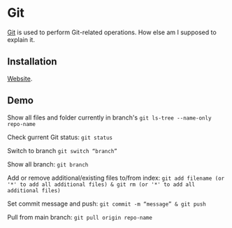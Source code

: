 # Git
[Git](https://git-scm.com/downloads) is used to perform Git-related operations. How else am I supposed to explain it.

## Installation
[Website](https://git-scm.com/downloads).

## Demo

Show all files and folder currently in branch's 
```git ls-tree --name-only repo-name```

Check gurrent Git status:
```git status```

Switch to branch
```git switch “branch”```

Show all branch:
```git branch```

Add or remove additional/existing files to/from index:
```git add filename (or '*' to add all additional files) & git rm (or '*' to add all additional files)```

Set commit message and push:
```git commit -m “message” & git push```

Pull from main branch:
```git pull origin repo-name```